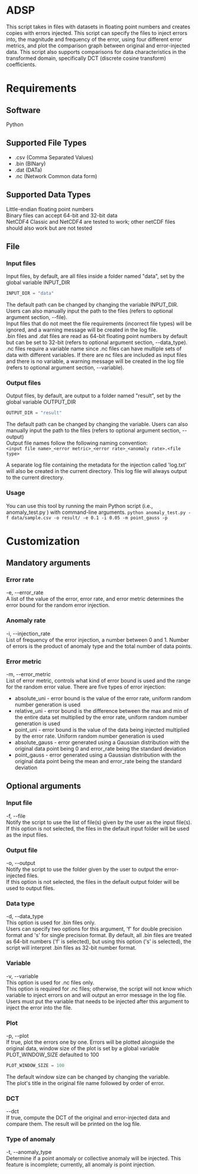 # ADSP
This script takes in files with datasets in floating point numbers and creates copies with errors injected. This script can specify the files to inject errors into, the magnitude and frequency of the error, using four different error metrics, and plot the comparison graph between original and error-injected data. This script also supports comparisons for data characteristics in the transformed domain, specifically DCT (discrete cosine transform) coefficients.

# Requirements
## Software
Python

## Supported File Types
- .csv (Comma Separated Values)  
- .bin (BINary)  
- .dat (DATa)  
- .nc (Network Common data form)  

## Supported Data Types
Little-endian floating point numbers  
Binary files can accept 64-bit and 32-bit data  
NetCDF4 Classic and NetCDF4 are tested to work; other netCDF files should also work but are not tested


## File
### Input files
Input files, by default, are all files inside a folder named "data", set by the global variable INPUT_DIR
````python
INPUT_DIR = "data"
````
The default path can be changed by changing the variable INPUT_DIR. Users can also manually input the path to the files (refers to optional argument section, --file).  
Input files that do not meet the file requirements (incorrect file types) will be ignored, and a warning message will be created in the log file.  
.bin files and .dat files are read as 64-bit floating point numbers by default but can be set to 32-bit (refers to optional argument section, --data_type).  
.nc files require a variable name since .nc files can have multiple sets of data with different variables. If there are nc files are included as input files and there is no variable, a warning message will be created in the log file (refers to optional argument section, --variable).  

### Output files
Output files, by default, are output to a folder named "result", set by the global variable OUTPUT_DIR
````python
OUTPUT_DIR = "result"
````
The default path can be changed by changing the variable. 
Users can also manually input the path to the files (refers to optional argument section, --output)   
Output file names follow the following naming convention:  
`<input file name>_<error metric>_<error rate>_<anomaly rate>.<file type>`

A separate log file containing the metadata for the injection called 'log.txt' will also be created in the current directory. This log file will always output to the current directory. 

### Usage
You can use this tool by running the main Python script (i.e., anomaly_test.py ) with command-line arguments.
`python anomaly_test.py -f data/sample.csv -o result/ -e 0.1 -i 0.05 -m point_gauss -p`

# Customization
## Mandatory arguments
### Error rate
-e, --error_rate  
A list of the value of the error, error rate, and error metric determines the error bound for the random error injection. 
### Anomaly rate
-i, --injection_rate  
List of frequency of the error injection, a number between 0 and 1. Number of errors is the product of anomaly type and the total number of data points.
### Error metric  
-m, --error_metric  
List of error metric, controls what kind of error bound is used and the range for the random 
error value. There are five types of error injection:
- absolute_uni - error bound is the value of the error rate, uniform random number generation is used
- relative_uni - error bound is the difference between the max and min of the entire data set multiplied by the error rate, uniform random number generation is used
- point_uni - error bound is the value of the data being injected multiplied by the error rate. Uniform random number generation is used
- absolute_gauss - error generated using a Gaussian distribution with the original data point being 0 and error_rate being the standard deviation
- point_gauss - error generated using a Gaussian distribution with the original data point being the mean and error_rate being the standard deviation

## Optional arguments

### Input file
-f, --file  
Notify the script to use the list of file(s) given by the user as the input file(s).  
If this option is not selected, the files in the default input folder will be used as the input files. 

### Output file
-o, --output  
Notify the script to use the folder given by the user to output the error-injected files.  
If this option is not selected, the files in the default output folder will be used to output files. 

### Data type
-d, --data_type  
This option is used for .bin files only.  
Users can specify two options for this argument, 'f' for double precision format and 's' for single precision format. 
By default, all .bin files are treated as 64-bit numbers ('f' is selected), but using this option ('s' is selected), the script will interpret .bin files as 32-bit number format.  

### Variable
-v, --variable  
This option is used for .nc files only.  
This option is required for .nc files; otherwise, the script will not know which variable to inject errors on and will output an error message in the log file. Users must put the variable that needs to be injected after this argument to inject the error into the file.

### Plot
-p, --plot  
If true, plot the errors one by one. Errors will be plotted alongside the original data, window size of the plot is set by a global variable PLOT_WINDOW_SIZE defaulted to 100
```python
PLOT_WINDOW_SIZE = 100
```
The default window size can be changed by changing the variable.  
The plot's title in the original file name followed by order of error.  
### DCT
--dct  
If true, compute the DCT of the original and error-injected data and compare them. The result will be printed on the log file.

### Type of anomaly
-t, --anomaly_type  
Determine if a point anomaly or collective anomaly will be injected. This feature is incomplete; currently, all anomaly is point injection.

